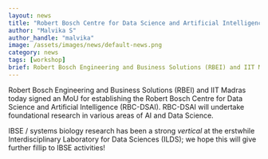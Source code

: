 ```yaml
---
layout: news
title: "Robert Bosch Centre for Data Science and Artificial Intelligence (RBC-DSAI) established"
author: "Malvika S"
author_handle: "malvika"
image: /assets/images/news/default-news.png
category: news
tags: [workshop]
brief: Robert Bosch Engineering and Business Solutions (RBEI) and IIT Madras have signed an MoU for establishing the Robert Bosch Centre for Data Science and Artificial Intelligence (RBC-DSAI)!
---
```


Robert Bosch Engineering and Business Solutions (RBEI) and IIT Madras today signed an MoU for establishing the Robert Bosch Centre for Data Science and Artificial Intelligence (RBC-DSAI). RBC-DSAI will undertake foundational research in various areas of AI and Data Science. 

IBSE / systems biology research has been a strong _vertical_ at the erstwhile Interdisciplinary Laboratory for Data Sciences (ILDS); we hope this will give further fillip to IBSE activities!